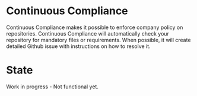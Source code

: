 # Continuous Compliance
Continuous Compliance makes it possible to enforce company policy on repositories. Continuous Compliance will automatically check your repository for mandatory files or requirements. When possible, it will create detailed Github issue with instructions on how to resolve it.


# State
Work in progress - Not functional yet.
